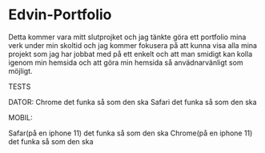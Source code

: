 # Edvin-Portfolio
Detta kommer vara mitt slutprojket och jag tänkte göra ett portfolio mina verk under min skoltid och jag kommer fokusera på att kunna visa alla mina projekt som jag har jobbat med på ett enkelt och att man smidigt kan kolla igenom min hemsida och att göra min hemsida så anvädnarvänligt som möjligt.






TESTS

DATOR:
Chrome det funka så som den ska
Safari det funka så som den ska



MOBIL:

Safar(på en iphone 11) det funka så som den ska
Chrome(på en iphone 11) det funka så som den ska